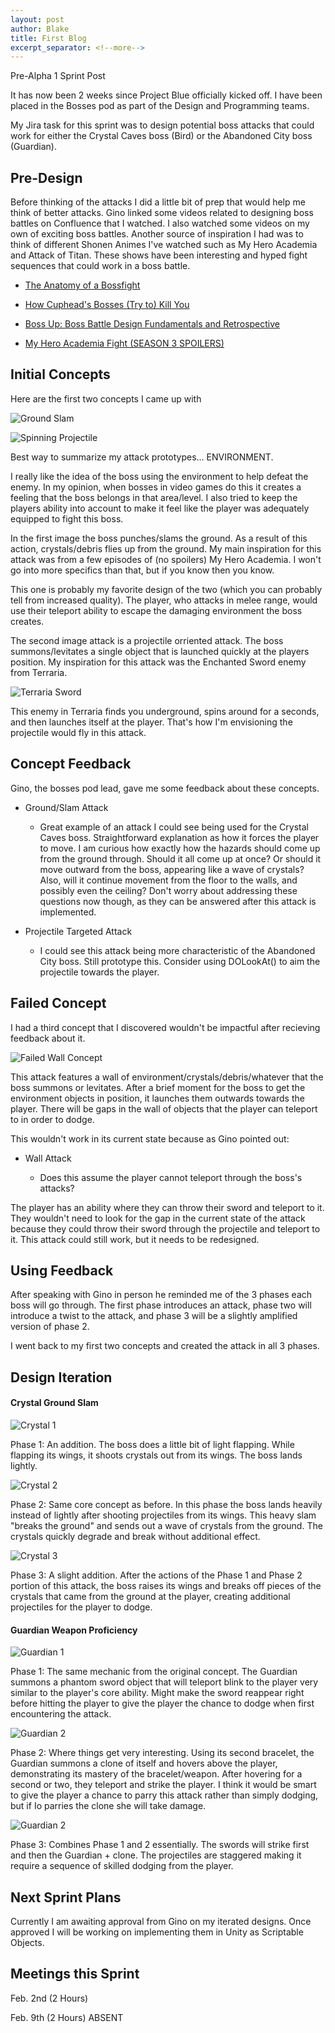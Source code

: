 ```yaml
---
layout: post
author: Blake
title: First Blog
excerpt_separator: <!--more-->
---
```

Pre-Alpha 1 Sprint Post

<!--more-->

It has now been 2 weeks since Project Blue officially kicked off. I have been placed in the Bosses pod as part of the Design and Programming teams.

My Jira task for this sprint was to design potential boss attacks that could work for either the Crystal Caves boss (Bird) or the Abandoned City boss (Guardian).

## Pre-Design

Before thinking of the attacks I did a little bit of prep that would help me think of better attacks. Gino linked some videos related to designing boss battles on Confluence that I watched. I also watched some videos on my own of exciting boss battles. Another source of inspiration I had was to think of different Shonen Animes I've watched such as My Hero Academia and Attack of Titan. These shows have been interesting and hyped fight sequences that could work in a boss battle.

- [The Anatomy of a Bossfight](https://www.youtube.com/watch?v=6BL0O7CL0N4&t=295s)

- [How Cuphead's Bosses (Try to) Kill You](https://www.youtube.com/watch?v=F8T6Ul4aHTI)

- [Boss Up: Boss Battle Design Fundamentals and Retrospective](https://www.youtube.com/watch?v=48Ymh4Ge5j8)

- [My Hero Academia Fight (SEASON 3 SPOILERS)](https://www.youtube.com/watch?v=LEoDK_LqueY)

## Initial Concepts

Here are the first two concepts I came up with

![Ground Slam](/WSoft-Dev-Blog/images/Boss_Attack_Sketch3.png)

<!--more-->

![Spinning Projectile](/WSoft-Dev-Blog/images/Boss_Attack_Sketch2.png)

Best way to summarize my attack prototypes... ENVIRONMENT.

I really like the idea of the boss using the environment to help defeat the enemy. In my opinion, when bosses in video games do this it creates a feeling that the boss belongs in that area/level. I also tried to keep the players ability into account to make it feel like the player was adequately equipped to fight this boss. 

<!--more-->

In the first image the boss punches/slams the ground. As a result of this action, crystals/debris flies up from the ground. My main inspiration for this attack was from a few episodes of (no spoilers) My Hero Academia. I won't go into more specifics than that, but if you know then you know. 

This one is probably my favorite design of the two (which you can probably tell from increased quality). The player, who attacks in melee range, would use their teleport ability to escape the damaging environment the boss creates.

<!--more-->

The second image attack is a projectile orriented attack. The boss summons/levitates a single object that is launched quickly at the players position. My inspiration for this attack was the Enchanted Sword enemy from Terraria.

<!--more-->

![Terraria Sword](/WSoft-Dev-Blog/images/terraria_sword.jpg) 

This enemy in Terraria finds you underground, spins around for a seconds, and then launches itself at the player. That's how I'm envisioning the projectile would fly in this attack.

## Concept Feedback

Gino, the bosses pod lead, gave me some feedback about these concepts.

- Ground/Slam Attack

	- Great example of an attack I could see being used for the Crystal Caves boss. Straightforward explanation as how it forces the player to move. I am curious how exactly how the hazards should come up from the ground through. Should it all come up at once? Or should it move outward from the boss, appearing like a wave of crystals? Also, will it continue movement from the floor to the walls, and possibly even the ceiling? Don't worry about addressing these questions now though, as they can be answered after this attack is implemented.
	
- Projectile Targeted Attack

	- I could see this attack being more characteristic of the Abandoned City boss. Still prototype this. Consider using DOLookAt() to aim the projectile towards the player.

## Failed Concept

I had a third concept that I discovered wouldn't be impactful after recieving feedback about it.

![Failed Wall Concept](/WSoft-Dev-Blog/images/Boss_Attack_Sketch1.png)

This attack features a wall of environment/crystals/debris/whatever that the boss summons or levitates. After a brief moment for the boss to get the environment objects in position, it launches them outwards towards the player. There will be gaps in the wall of objects that the player can teleport to in order to dodge.

This wouldn't work in its current state because as Gino pointed out:

- Wall Attack

	- Does this assume the player cannot teleport through the boss's attacks?
	
The player has an ability where they can throw their sword and teleport to it. They wouldn't need to look for the gap in the current state of the attack because they could throw their sword through the projectile and teleport to it. This attack could still work, but it needs to be redesigned.

## Using Feedback

After speaking with Gino in person he reminded me of the 3 phases each boss will go through. The first phase introduces an attack, phase two will introduce a twist to the attack, and phase 3 will be a slightly amplified version of phase 2.

I went back to my first two concepts and created the attack in all 3 phases.

## Design Iteration

#### Crystal Ground Slam

![Crystal 1](/WSoft-Dev-Blog/images/Crystal_Prototype_Phase1.png)

Phase 1: An addition. The boss does a little bit of light flapping. While flapping its wings, it shoots crystals out from its wings. The boss lands lightly.

<!--more-->

![Crystal 2](/WSoft-Dev-Blog/images/Crystal_Prototype_Phase2.png)

Phase 2: Same core concept as before. In this phase the boss lands heavily instead of lightly after shooting projectiles from its wings. This heavy slam "breaks the ground" and sends out a wave of crystals from the ground. The crystals quickly degrade and break without additional effect.

<!--more-->

![Crystal 3](/WSoft-Dev-Blog/images/Crystal_Prototype_Phase3.png) 

Phase 3: A slight addition. After the actions of the Phase 1 and Phase 2 portion of this attack, the boss raises its wings and breaks off pieces of the crystals that came from the ground at the player, creating additional projectiles for the player to dodge.

#### Guardian Weapon Proficiency

![Guardian 1](/WSoft-Dev-Blog/images/Guardian_Prototype_Phase1.png)

Phase 1: The same mechanic from the original concept. The Guardian summons a phantom sword object that will teleport blink to the player very similar to the player's core ability. Might make the sword reappear right before hitting the player to give the player the chance to dodge when first encountering the attack.

<!--more-->

![Guardian 2](/WSoft-Dev-Blog/images/Guardian_Prototype_Phase2.png)

Phase 2: Where things get very interesting. Using its second bracelet, the Guardian summons a clone of itself and hovers above the player, demonstrating its mastery of the bracelet/weapon. After hovering for a second or two, they teleport and strike the player. I think it would be smart to give the player a chance to parry this attack rather than simply dodging, but if Io parries the clone she will take damage. 

<!--more-->

![Guardian 2](/WSoft-Dev-Blog/images/Guardian_Prototype_Phase3.png)

Phase 3: Combines Phase 1 and 2 essentially. The swords will strike first and then the Guardian + clone. The projectiles are staggered making it require a sequence of skilled dodging from the player.

## Next Sprint Plans

Currently I am awaiting approval from Gino on my iterated designs. Once approved I will be working on implementing them in Unity as Scriptable Objects.

## Meetings this Sprint

Feb. 2nd (2 Hours)

Feb. 9th (2 Hours) ABSENT
